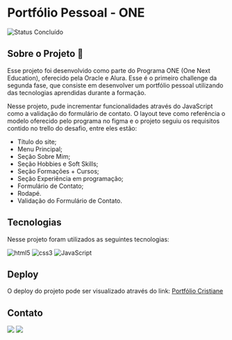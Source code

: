 # Portfólio Pessoal - ONE

<p align="left">
<img alt="Status Concluído" src="https://img.shields.io/badge/STATUS-CONCLU%C3%8DDO-brightgreen">
</p>


## Sobre o Projeto 🚀

Esse projeto foi desenvolvido como parte do Programa ONE (One Next Education), oferecido pela Oracle e Alura. Esse é o primeiro challenge da segunda fase, que consiste em desenvolver um portfólio pessoal utilizando das tecnologias aprendidas durante a formação.

Nesse projeto, pude incrementar funcionalidades através do JavaScript como a validação do formulário de contato. O layout teve como referência o modelo oferecido pelo programa no figma e o projeto seguiu os requisitos contido no trello do desafio, entre eles estão:

-   Título do site;
-   Menu Principal;
-   Seção Sobre Mim;
-   Seção Hobbies e Soft Skills;
-   Seção Formações + Cursos;
-   Seção Experiência em programação;
-   Formulário de Contato;
-   Rodapé.
-   Validação do Formulário de Contato.



## Tecnologias

Nesse projeto foram utilizados as seguintes tecnologias:


![html5](https://img.shields.io/badge/HTML5-E34F26?style=for-the-badge&logo=html5&logoColor=white) ![css3](https://img.shields.io/badge/css3-1572B6?style=for-the-badge&logo=css3&logoColor=white)
![JavaScript](https://img.shields.io/badge/javascript-%23323330.svg?style=for-the-badge&logo=javascript&logoColor=%23F7DF1E)
 
## Deploy

<p>O deploy do projeto pode ser visualizado através do link: <a href="">Portfólio Cristiane</a></p>

## Contato

<div> 
   <a href = "mailto:chrystianevilela27@gmail.com"><img src="https://img.shields.io/badge/-Gmail-%23333?style=for-the-badge&logo=gmail&logoColor=white" target="_blank"></a>
  <a href="https://www.linkedin.com/in/cristianevilelaazevedo/" target="_blank"><img src="https://img.shields.io/badge/-LinkedIn-%230077B5?style=for-the-badge&logo=linkedin&logoColor=white" target="_blank"></a>   
</div>
